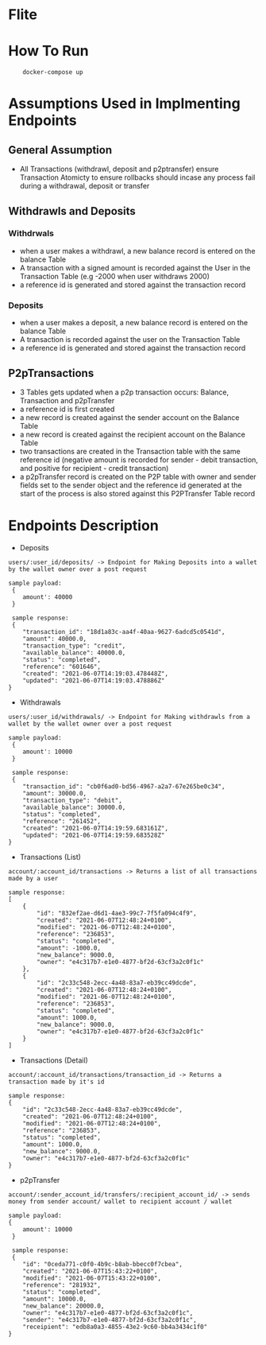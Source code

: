 # Flite

# How To Run
```
    docker-compose up
```

# Assumptions Used in Implmenting Endpoints

## General Assumption
- All Transactions (withdrawl, deposit and p2ptransfer) ensure Transaction Atomicty to ensure rollbacks should incase any process fail during a withdrawal, deposit or transfer

## Withdrawls and Deposits

### Withdrwals
- when a user makes a withdrawl, a new balance record is entered on the balance Table
- A transaction with a signed amount is recorded against the User in the Transaction Table (e.g -2000 when user withdraws 2000)
- a reference id is generated and stored against the transaction record

### Deposits
- when a user makes a deposit, a new balance record is entered on the balance Table
- A transaction is recorded against the user on the Transaction Table
- a reference id is generated and stored against the transaction record

## P2pTransactions

- 3 Tables gets updated when a p2p transaction occurs: Balance, Transaction and p2pTransfer
- a reference id is first created 
- a new record is created against the sender account on the Balance Table 
- a new record is created against the recipient account on the Balance Table
- two transactions are created in the Transaction table with the same reference id (negative amount is recorded for sender - debit transaction, and positive for recipient - credit transaction)
- a p2pTransfer record is created on the P2P table with owner and sender fields set to the sender object and the reference id generated at the start of the process is also stored against this P2PTransfer Table record


# Endpoints Description

- Deposits
```
users/:user_id/deposits/ -> Endpoint for Making Deposits into a wallet by the wallet owner over a post request

sample payload:
 {
    amount': 40000
 }

 sample response:
 {
    "transaction_id": "18d1a83c-aa4f-40aa-9627-6adcd5c0541d",
    "amount": 40000.0,
    "transaction_type": "credit",
    "available_balance": 40000.0,
    "status": "completed",
    "reference": "601646",
    "created": "2021-06-07T14:19:03.478448Z",
    "updated": "2021-06-07T14:19:03.478886Z"
}
```

- Withdrawals
```
users/:user_id/withdrawals/ -> Endpoint for Making withdrawls from a wallet by the wallet owner over a post request

sample payload:
 {
    amount': 10000
 }

 sample response:
 {
    "transaction_id": "cb0f6ad0-bd56-4967-a2a7-67e265be0c34",
    "amount": 30000.0,
    "transaction_type": "debit",
    "available_balance": 30000.0,
    "status": "completed",
    "reference": "261452",
    "created": "2021-06-07T14:19:59.683161Z",
    "updated": "2021-06-07T14:19:59.683528Z"
}
```

- Transactions (List)
```
account/:account_id/transactions -> Returns a list of all transactions made by a user

sample response:
[
    {
        "id": "832ef2ae-d6d1-4ae3-99c7-7f5fa094c4f9",
        "created": "2021-06-07T12:48:24+0100",
        "modified": "2021-06-07T12:48:24+0100",
        "reference": "236853",
        "status": "completed",
        "amount": -1000.0,
        "new_balance": 9000.0,
        "owner": "e4c317b7-e1e0-4877-bf2d-63cf3a2c0f1c"
    },
    {
        "id": "2c33c548-2ecc-4a48-83a7-eb39cc49dcde",
        "created": "2021-06-07T12:48:24+0100",
        "modified": "2021-06-07T12:48:24+0100",
        "reference": "236853",
        "status": "completed",
        "amount": 1000.0,
        "new_balance": 9000.0,
        "owner": "e4c317b7-e1e0-4877-bf2d-63cf3a2c0f1c"
    }
]

```

- Transactions (Detail)
```
account/:account_id/transactions/transaction_id -> Returns a transaction made by it's id

sample response:
{
    "id": "2c33c548-2ecc-4a48-83a7-eb39cc49dcde",
    "created": "2021-06-07T12:48:24+0100",
    "modified": "2021-06-07T12:48:24+0100",
    "reference": "236853",
    "status": "completed",
    "amount": 1000.0,
    "new_balance": 9000.0,
    "owner": "e4c317b7-e1e0-4877-bf2d-63cf3a2c0f1c"
}

```

- p2pTransfer
```
account/:sender_account_id/transfers/:recipient_account_id/ -> sends money from sender account/ wallet to recipient account / wallet

sample payload:
{
    amount': 10000
 }

 sample response:
 {
    "id": "0ceda771-c0f0-4b9c-b8ab-bbecc0f7cbea",
    "created": "2021-06-07T15:43:22+0100",
    "modified": "2021-06-07T15:43:22+0100",
    "reference": "281932",
    "status": "completed",
    "amount": 10000.0,
    "new_balance": 20000.0,
    "owner": "e4c317b7-e1e0-4877-bf2d-63cf3a2c0f1c",
    "sender": "e4c317b7-e1e0-4877-bf2d-63cf3a2c0f1c",
    "receipient": "edb8a0a3-4855-43e2-9c60-bb4a3434c1f0"
}

```